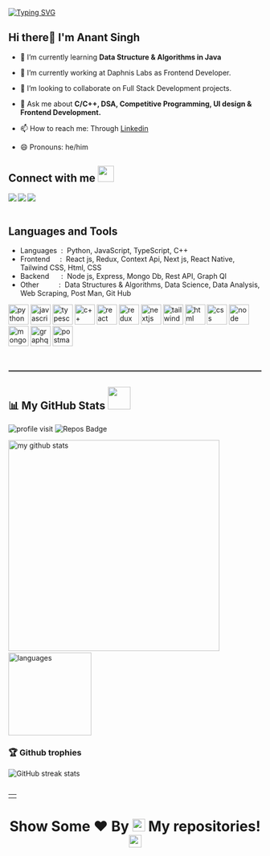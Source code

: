 [![Typing SVG](https://readme-typing-svg.herokuapp.com?color=D73A7B&size=29&multiline=true&width=700&lines=Welcome+To+Anant+Singh's+GitHub+Profile)](https://git.io/typing-svg)

<!-- <a href="#"><img width="28%" height="auto" align="right" src="https://user-images.githubusercontent.com/57444962/148106767-20b69d7d-18d0-4631-a312-d7f3273a91ce.gif" /></a> -->
## Hi there👋 I'm Anant Singh


- 🌱 I’m currently learning **Data Structure & Algorithms in Java**

- 🔭 I’m currently working at Daphnis Labs as Frontend Developer.

- 👯 I’m looking to collaborate on Full Stack Development projects.

- 💬 Ask me about **C/C++, DSA, Competitive Programming, UI design & Frontend Development.**

- 📫 How to reach me: Through [Linkedin](https://www.linkedin.com/in/anant268/)

- 😄 Pronouns: he/him

## Connect with me <img src="https://github.com/TheDudeThatCode/TheDudeThatCode/blob/master/Assets/Handshake.gif" height="32px">

<a href="https://www.linkedin.com/in/anant268/" target="blank" >
  <img align="left"  src="https://img.shields.io/badge/LinkedIn-0077B5?style=for-the-badge&logo=linkedin&logoColor=white" />
  </a>
  <a href="https://www.instagram.com/prabh_graphy/">
    <img align="left"  src="https://img.shields.io/badge/Instagram-E4405F?style=for-the-badge&logo=instagram&logoColor=white" />
  </a>
  <a href="mailto:singh20anant@gmail.com">
    <img align="left"src="https://img.shields.io/badge/Gmail-D14836?style=for-the-badge&logo=gmail&logoColor=white" />
  </a>

  <br>
  <br>
 

  
## Languages and Tools

- Languages&nbsp;&nbsp;:&nbsp;&nbsp;Python, JavaScript, TypeScript, C++
- Frontend&nbsp;&nbsp;&nbsp;&nbsp;&nbsp;:&nbsp;&nbsp;React js, Redux, Context Api, Next js, React Native, Tailwind CSS, Html, CSS
- Backend&nbsp;&nbsp;&nbsp;&nbsp;&nbsp;&nbsp;:&nbsp;&nbsp;Node js, Express, Mongo Db, Rest API, Graph Ql
- Other &nbsp;&nbsp;&nbsp;&nbsp;&nbsp;&nbsp;&nbsp;&nbsp;&nbsp;:&nbsp;&nbsp;Data Structures & Algorithms, Data Science, Data Analysis, Web Scraping, Post Man, Git Hub


<p align="left">
<img src="https://cdn.svgporn.com/logos/python.svg" alt="python" width="40" height="40"/> 
<img src="https://cdn.svgporn.com/logos/javascript.svg" alt="javascript" width="40" height="40"/> 
<img src="https://cdn.svgporn.com/logos/typescript-icon.svg" alt="typescript" width="40" height="40"/> 
<img src="https://cdn.svgporn.com/logos/c-plusplus.svg" alt="c++" width="40" height="40"/> 
<img src="https://cdn.svgporn.com/logos/react.svg" alt="react" width="40" height="40"/> 
<img src="https://cdn.svgporn.com/logos/redux.svg" alt="redux" width="40" height="40"/> 
<img src="https://cdn.svgporn.com/logos/nextjs-icon.svg" alt="nextjs" width="40" height="40"/> 
<img src="https://cdn.svgporn.com/logos/tailwindcss-icon.svg" alt="tailwind css" width="40" height="40"/> 
<img src="https://cdn.svgporn.com/logos/html-5.svg" alt="html" width="40" height="40"/> 
<img src="https://cdn.svgporn.com/logos/css-3.svg" alt="css" width="40" height="40"/> 
<img src="https://cdn.svgporn.com/logos/nodejs-icon.svg" alt="node" width="40" height="40"/> 
<img src="https://cdn.svgporn.com/logos/mongodb-icon.svg" alt="mongo db" width="40" height="40"/> 
<img src="https://cdn.svgporn.com/logos/graphql.svg" alt="graphql" width="40" height="40"/> 
<img src="https://cdn.svgporn.com/logos/postman-icon.svg" alt="postman" width="40" height="40"/> 
</p>
  
<br/>
<hr style="border:0.3px solid gray"> </hr>

## 📊 My GitHub Stats <img src="https://user-images.githubusercontent.com/76244600/130684889-4425a8ef-53ba-48f3-9433-871976fba0e9.gif" width="45px">
<table width="100%">
<td valign="top" >

</td>

<div align="left">

![profile visit](https://komarev.com/ghpvc/?username=Anant2012) 
![Repos Badge](https://badges.pufler.dev/repos/Anant2012)

<p align="left">
<img src="https://github-readme-stats.vercel.app/api?username=Anant2012&show_icons=true&theme=buefy" alt="my github stats" width="420"/>&nbsp;<img src="https://github-readme-stats.vercel.app/api/top-langs/?username=Anant2012&layout=compact&theme=buefy" alt="languages" height="165">
</p>
</div>

### 🏆 Github trophies

![GitHub streak stats](https://github-readme-streak-stats.herokuapp.com/?user=Anant2012)  
<br />

</table>  


### <h1><p align ="center"> Show Some ❤️ By  <img src="https://media.giphy.com/media/ObNTw8Uzwy6KQ/giphy.gif" height="25px"> My repositories!<img src="https://user-images.githubusercontent.com/76244600/130682427-5b987fe2-9a2e-4e08-9e59-b951a8e58a84.gif" height="25px"></p> </h1>
